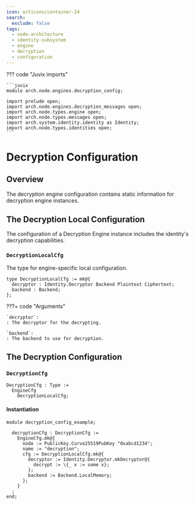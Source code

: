 ```yaml
---
icon: octicons/container-24
search:
  exclude: false
tags:
  - node-architecture
  - identity-subsystem
  - engine
  - decryption
  - configuration
---
```


??? code "Juvix imports"

    ```juvix
    module arch.node.engines.decryption_config;

    import prelude open;
    import arch.node.engines.decryption_messages open;
    import arch.node.types.engine open;
    import arch.node.types.messages open;
    import arch.system.identity.identity as Identity;
    import arch.node.types.identities open;
    ```

# Decryption Configuration

## Overview

The decryption engine configuration contains static information for decryption engine instances.

## The Decryption Local Configuration

The configuration of a Decryption Engine instance includes the identity's
decryption capabilities.

### `DecryptionLocalCfg`

The type for engine-specific local configuration.

<!-- --8<-- [start:DecryptionLocalCfg] -->
```juvix
type DecryptionLocalCfg := mk@{
  decryptor : Identity.Decryptor Backend Plaintext Ciphertext;
  backend : Backend;
};
```
<!-- --8<-- [end:DecryptionLocalCfg] -->

???+ code "Arguments"

    `decryptor`:
    : The decryptor for the decrypting.

    `backend`:
    : The backend to use for decryption.

## The Decryption Configuration

### `DecryptionCfg`

<!-- --8<-- [start:DecryptionCfg] -->
```juvix
DecryptionCfg : Type :=
  EngineCfg
    DecryptionLocalCfg;
```
<!-- --8<-- [end:DecryptionCfg] -->

#### Instantiation

<!-- --8<-- [start:decryptionCfg] -->
```juvix extract-module-statements
module decryption_config_example;

  decryptionCfg : DecryptionCfg :=
    EngineCfg.mk@{
      node := PublicKey.Curve25519PubKey "0xabcd1234";
      name := "decryption";
      cfg := DecryptionLocalCfg.mk@{
        decryptor := Identity.Decryptor.mkDecryptor@{
          decrypt := \{_ x := some x};
        };
        backend := Backend.LocalMemory;
      };
    }
  ;
end;
```
<!-- --8<-- [end:decryptionCfg] -->

